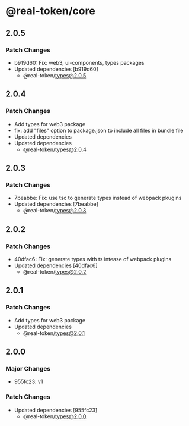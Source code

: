 # @real-token/core

## 2.0.5

### Patch Changes

- b919d60: Fix: web3, ui-components, types packages
- Updated dependencies [b919d60]
  - @real-token/types@2.0.5

## 2.0.4

### Patch Changes

- Add types for web3 package
- fix: add "files" option to package.json to include all files in bundle file
- Updated dependencies
- Updated dependencies
  - @real-token/types@2.0.4

## 2.0.3

### Patch Changes

- 7beabbe: Fix: use tsc to generate types instead of webpack pkugins
- Updated dependencies [7beabbe]
  - @real-token/types@2.0.3

## 2.0.2

### Patch Changes

- 40dfac6: Fix: generate types with ts intease of webpack plugins
- Updated dependencies [40dfac6]
  - @real-token/types@2.0.2

## 2.0.1

### Patch Changes

- Add types for web3 package
- Updated dependencies
  - @real-token/types@2.0.1

## 2.0.0

### Major Changes

- 955fc23: v1

### Patch Changes

- Updated dependencies [955fc23]
  - @real-token/types@2.0.0
